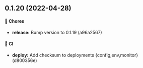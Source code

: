 ## 0.1.20 (2022-04-28)

#### 🚧 Chores

* **release:** Bump version to 0.1.19 (a96a2567)

#### 🔁 CI

* **deploy:** Add checksum to deployments {config,env,monitor} (d800356e)


